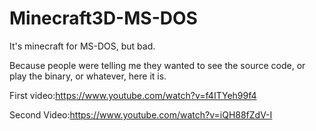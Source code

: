 # Minecraft3D-MS-DOS
It's minecraft for MS-DOS, but bad.

Because people were telling me they wanted to see the source code, or play the binary, or whatever, here it is.

First video:https://www.youtube.com/watch?v=f4ITYeh99f4

Second Video:https://www.youtube.com/watch?v=iQH88fZdV-I

